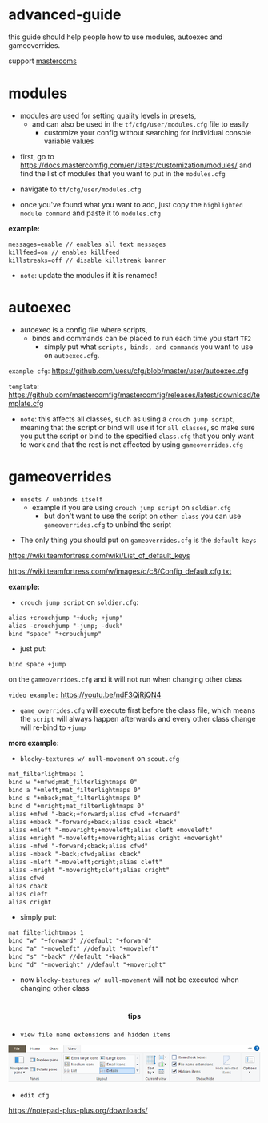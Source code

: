<h1>
advanced-guide
</h1>

<p>this guide should help people how to use modules, autoexec and gameoverrides.
</p>

<p>support <a href="https://github.com/mastercoms">mastercoms</a>
</p>

# modules

- modules are used for setting quality levels in presets, 
    - and can also be used in the `tf/cfg/user/modules.cfg` file to easily 
        - customize your config without searching for individual console variable values

* first, go to https://docs.mastercomfig.com/en/latest/customization/modules/ and find the list of modules that you want to put in the `modules.cfg`

* navigate to `tf/cfg/user/modules.cfg`

* once you've found what you want to add, just copy the `highlighted module command` and paste it to `modules.cfg`
    
**example:**

```
messages=enable // enables all text messages
killfeed=on // enables killfeed
killstreaks=off // disable killstreak banner
```

* `note`: update the modules if it is renamed!

# autoexec

- autoexec is a config file where scripts,
    - binds and commands can be placed to run each time you start `TF2`
      - simply put what `scripts, binds, and commands` you want to use on `autoexec.cfg`. 

`example cfg`:
https://github.com/uesu/cfg/blob/master/user/autoexec.cfg

`template`:
https://github.com/mastercomfig/mastercomfig/releases/latest/download/template.cfg

* `note`: this affects all classes, such as using a `crouch jump script`, meaning that the script or bind will use it for `all classes`, so make sure you put the script or bind to the specified `class.cfg` that you only want to work and that the rest is not affected by using `gameoverrides.cfg`

# gameoverrides

- `unsets / unbinds itself`
  - example if you are using `crouch jump script` on `soldier.cfg`
       - but don't want to use the script on `other class` you can use `gameoverrides.cfg` to unbind the script
        
* The only thing you should put on `gameoverrides.cfg` is the `default keys`

https://wiki.teamfortress.com/wiki/List_of_default_keys

https://wiki.teamfortress.com/w/images/c/c8/Config_default.cfg.txt

**example:**

* `crouch jump script` on `soldier.cfg`:

```
alias +crouchjump "+duck; +jump"
alias -crouchjump "-jump; -duck"
bind "space" "+crouchjump"
```

* just put:

```
bind space +jump
```

on the `gameoverrides.cfg` and it will not run when changing other class

`video example:` https://youtu.be/ndF3QjRjQN4

* `game_overrides.cfg` will execute first before the class file, which means the `script` will always happen afterwards and every other class change will re-bind to `+jump`

**more example:**

* `blocky-textures w/ null-movement` on `scout.cfg`

```
mat_filterlightmaps 1
bind w "+mfwd;mat_filterlightmaps 0"
bind a "+mleft;mat_filterlightmaps 0"
bind s "+mback;mat_filterlightmaps 0"
bind d "+mright;mat_filterlightmaps 0"
alias +mfwd "-back;+forward;alias cfwd +forward"
alias +mback "-forward;+back;alias cback +back"
alias +mleft "-moveright;+moveleft;alias cleft +moveleft"
alias +mright "-moveleft;+moveright;alias cright +moveright"
alias -mfwd "-forward;cback;alias cfwd"
alias -mback "-back;cfwd;alias cback"
alias -mleft "-moveleft;cright;alias cleft"
alias -mright "-moveright;cleft;alias cright"
alias cfwd
alias cback
alias cleft
alias cright
```

* simply put:
```
mat_filterlightmaps 1
bind "w" "+forward" //default "+forward"
bind "a" "+moveleft" //default "+moveleft"
bind "s" "+back" //default "+back"
bind "d" "+moveright" //default "+moveright"
```
* now `blocky-textures w/ null-movement` will not be executed when changing other class

#

<h4 align="center">
tips
</h4>

* `view file name extensions and hidden items`



![intro](https://github.com/uesu/advanced-guide/blob/master/image.png)



* `edit cfg`

https://notepad-plus-plus.org/downloads/
